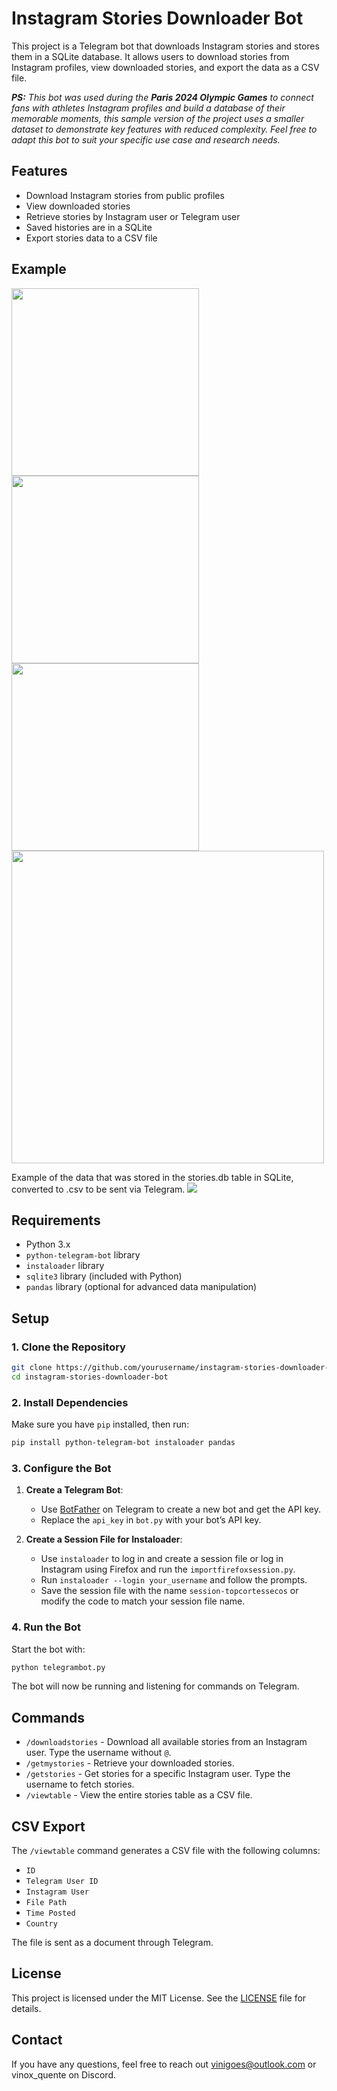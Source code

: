 # Instagram Stories Downloader Bot

This project is a Telegram bot that downloads Instagram stories and stores them in a SQLite database. It allows users to download stories from Instagram profiles, view downloaded stories, and export the data as a CSV file.

_**PS:** This bot was used during the **Paris 2024 Olympic Games** to connect fans with athletes Instagram profiles and build a database of their memorable moments, this sample version of the project uses a smaller dataset to demonstrate key features with reduced complexity. Feel free to adapt this bot to suit your specific use case and research needs._

## Features

- Download Instagram stories from public profiles
- View downloaded stories
- Retrieve stories by Instagram user or Telegram user
- Saved histories are in a SQLite
- Export stories data to a CSV file

## Example
<div>
  <img src="images/Capture.PNG" width="300" />
  <img src="images/Capture2.PNG" width="300" />
</div>
<div>
  <img src="images/Capture3.PNG" width="300" />
  <img src="images/Capture5.PNG" width="500" />
</div>

Example of the data that was stored in the stories.db table in SQLite, converted to .csv to be sent via Telegram.
  <img src="images/Capture4.PNG">

## Requirements

- Python 3.x
- `python-telegram-bot` library
- `instaloader` library
- `sqlite3` library (included with Python)
- `pandas` library (optional for advanced data manipulation)

## Setup

### 1. Clone the Repository

```bash
git clone https://github.com/yourusername/instagram-stories-downloader-bot.git
cd instagram-stories-downloader-bot
```

### 2. Install Dependencies

Make sure you have `pip` installed, then run:

```bash
pip install python-telegram-bot instaloader pandas
```

### 3. Configure the Bot

1. **Create a Telegram Bot**:
   - Use [BotFather](https://core.telegram.org/bots#botfather) on Telegram to create a new bot and get the API key.
   - Replace the `api_key` in `bot.py` with your bot’s API key.

2. **Create a Session File for Instaloader**:
   - Use `instaloader` to log in and create a session file or log in Instagram using Firefox and run the `importfirefoxsession.py`.
   - Run `instaloader --login your_username` and follow the prompts.
   - Save the session file with the name `session-topcortessecos` or modify the code to match your session file name.

### 4. Run the Bot

Start the bot with:

```bash
python telegrambot.py
```

The bot will now be running and listening for commands on Telegram.

## Commands

- `/downloadstories` - Download all available stories from an Instagram user. Type the username without `@`.
- `/getmystories` - Retrieve your downloaded stories.
- `/getstories` - Get stories for a specific Instagram user. Type the username to fetch stories.
- `/viewtable` - View the entire stories table as a CSV file.

## CSV Export

The `/viewtable` command generates a CSV file with the following columns:

- `ID`
- `Telegram User ID`
- `Instagram User`
- `File Path`
- `Time Posted`
- `Country`

The file is sent as a document through Telegram.

## License

This project is licensed under the MIT License. See the [LICENSE](LICENSE) file for details.

## Contact

If you have any questions, feel free to reach out [vinigoes@outlook.com](mailto:vinigoes@outlook.com) or vinox_quente on Discord.
